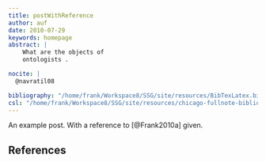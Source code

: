 ```yaml
---
title: postWithReference
author: auf
date: 2010-07-29
keywords: homepage
abstract: |
    What are the objects of
    ontologists .

nocite: | 
  @navratil08

bibliography: "/home/frank/Workspace8/SSG/site/resources/BibTexLatex.bib"
csl: "/home/frank/Workspace8/SSG/site/resources/chicago-fullnote-bibliography-bb.csl"
---
```


An example post. With a reference to [@Frank2010a] given.

## References

